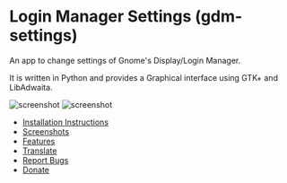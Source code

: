 # Login Manager Settings (gdm-settings)

An app to change settings of Gnome's Display/Login Manager.

It is written in Python and provides a Graphical interface using GTK+ and LibAdwaita.

![screenshot](https://github.com/realmazharhussain/gdm-settings/wiki/screenshots/screenshot-1.png#gh-light-mode-only)
![screenshot](https://github.com/realmazharhussain/gdm-settings/wiki/screenshots/screenshot-1-dark.png#gh-dark-mode-only)

- [Installation Instructions](https://github.com/realmazharhussain/gdm-settings/wiki/Installation)
- [Screenshots](https://github.com/realmazharhussain/gdm-settings/wiki/Screenshots)
- [Features](https://github.com/realmazharhussain/gdm-settings/wiki/Features)
- [Translate](https://github.com/realmazharhussain/gdm-settings/wiki/Translation-Manual)
- [Report Bugs](https://github.com/realmazharhussain/gdm-settings/issues/new?assignees=&labels=bug&template=bug_report.yml)
- [Donate](https://www.patreon.com/mazharhussain)
